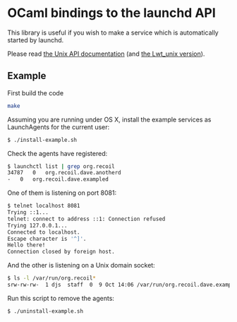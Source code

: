 OCaml bindings to the launchd API
=================================

This library is useful if you wish to make a service which is
automatically started by launchd.

Please read
[the Unix API documentation](https://mirage.github.io/ocaml-launchd/launchd) (and
[the Lwt_unix version](https://mirage.github.io/ocaml-launchd/launchd.lwt)).

Example
-------

First build the code

```sh
make
```

Assuming you are running under OS X, install the example services
as LaunchAgents for the current user:

```sh
$ ./install-example.sh
```

Check the agents have registered:

```sh
$ launchctl list | grep org.recoil
34787	0	org.recoil.dave.anotherd
-	0	org.recoil.dave.exampled
```

One of them is listening on port 8081:

```sh
$ telnet localhost 8081
Trying ::1...
telnet: connect to address ::1: Connection refused
Trying 127.0.0.1...
Connected to localhost.
Escape character is '^]'.
Hello there!
Connection closed by foreign host.
```

And the other is listening on a Unix domain socket:

```sh
$ ls -l /var/run/org.recoil*
srw-rw-rw-  1 djs  staff  0  9 Oct 14:06 /var/run/org.recoil.dave.exampled
```

Run this script to remove the agents:

```sh
$ ./uninstall-example.sh
```
